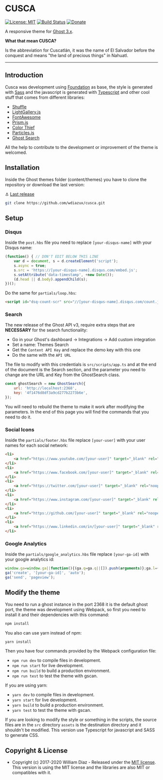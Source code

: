 # CUSCA

[![License: MIT](https://img.shields.io/badge/License-MIT-yellow.svg)](https://opensource.org/licenses/MIT)
[![Build Status](https://travis-ci.org/wdiazux/cusca.svg?branch=master)](https://travis-ci.org/wdiazux/cusca)
[![Donate](https://img.shields.io/badge/donate-paypal-blue.svg?style=flat-square)](https://paypal.me/wdiazux)

A responsive theme for [Ghost 3.x](https://ghost.org).

**What that mean CUSCA?**

Is the abbreviation for Cuscatlán, it was the name of El Salvador before the conquest and means "the land of precious things" in Nahuatl.

---

## Introduction

Cusca was development using [Foundation](http://foundation.zurb.com) as base, the style is generated with
[Sass](https://sass-lang.com) and the javascript is generated with [Typescript](https://www.typescriptlang.org) and
other cool stuff that comes from different libraries:

- [Shuffle](https://vestride.github.io/Shuffle/)
- [LightGallery.js](https://sachinchoolur.github.io/lightgallery.js/)
- [FontAwesome](http://fontawesome.io)
- [Prism.js](http://prismjs.com)
- [Color Thief](https://lokeshdhakar.com/projects/color-thief/)
- [Particles.js](https://vincentgarreau.com/particles.js/)
- [Ghost Search](https://github.com/HauntedThemes/ghost-search)

All the help to contribute to the development or improvement of the theme is welcomed.
  
## Installation

Inside the Ghost themes folder (content/themes) you have to clone the repository or download the last version:

:anchor: [Last release](https://github.com/wdiazux/cusca/releases/latest)

```bash
git clone https://github.com/wdiazux/cusca.git
```

## Setup

### Disqus

Inside the `post.hbs` file you need to replace `[your-disqus-name]` with your Disqus name:

```javascript
(function() { // DON'T EDIT BELOW THIS LINE
    var d = document, s = d.createElement('script');
    s.async = true;
    s.src = 'https://[your-disqus-name].disqus.com/embed.js';
    s.setAttribute('data-timestamp', +new Date());
    (d.head || d.body).appendChild(s);
})();
```

Do the same for `partials/loop.hbs`:

```html
<script id="dsq-count-scr" src="//[your-disqus-name].disqus.com/count.js" async></script>
```

### Search

The new release of the Ghost API v3, require extra steps that are **NECESSARY** for the
search functionality:

- Go in your Ghost's dashboard -> Integrations -> Add custom integration
- Set a name: Themes Search
- Get the `Content API Key` and replace the demo key with this one
- Do the same with the `API URL`

The file to modify with this credentials is `src/scripts/app.ts`
and at the end of the document is the Search section, and the parameter you
need to change are the URL and Key from the GhostSearch class.

```javascript
const ghostSearch = new GhostSearch({
    url: 'http://localhost:2368',
    key: '4f1476d8df3a9cd277b2273b6e',
});
```

You will need to rebuild the theme to make it work after modifying the parameters. In
the end of this page you will find the commands that you need to do it.

### Social Icons

Inside the `partials/footer.hbs` file replace `[your-user]` with your user names for each social network:

```html
<li>
    <a href="https://www.youtube.com/[your-user]" target="_blank" rel="noopener" title="Youtube"><i class="fab fa-youtube"></i></a>
</li>
<li>
    <a href="https://www.facebook.com/[your-user]" target="_blank" rel="noopener" title="Facebook"><i class="fab fa-facebook-f"></i></a>
</li>
<li>
    <a href="https://twitter.com/[your-user]" target="_blank" rel="noopener" title="Twitter"><i class="fab fa-twitter"></i></a>
</li>
<li>
    <a href="https://www.instagram.com/[your-user]" target="_blank" rel="noopener" title="Instagram"><i class="fab fa-instagram"></i></a>
</li>
<li>
    <a href="https://github.com/[your-user]" target="_blank" rel="noopener" title="Github"><i class="fab fa-github-alt"></i></a>
</li>
<li>
    <a href="https://www.linkedin.com/in/[your-user]" target="_blank" rel="noopener" title="LinkedIn"><i class="fab fa-linkedin-in"></i></a>
</li>
```

### Google Analytics

Inside the `partials/google_analytics.hbs` file replace `[your-ga-id]` with your google analytics id:

```javascript
window.ga=window.ga||function(){(ga.q=ga.q||[]).push(arguments)};ga.l=+new Date;
ga('create', '[your-ga-id]', 'auto');
ga('send', 'pageview');
```

## Modify the theme

You need to run a ghost instance in the port 2368 it is the default ghost port,
the theme was development using Webpack, so first you need to install it and
their dependencies with this command:

``` bash
npm install
```

You also can use yarn instead of npm:
``` bash
yarn install
```

Then you have four commands provided by the Webpack configuration file:
* `npm run dev` to compile files in development.
* `npm run start` for live development.
* `npm run build` to build a production environment.
* `npm run test` to test the theme with gscan.

If you are using yarn:
* `yarn dev` to compile files in development.
* `yarn start` for live development.
* `yarn build` to build a production environment.
* `yarn test` to test the theme with gscan.

If you are looking to modify the style or something in the scripts, the source
files are in the `src` directory `assets` is the destination directory and it
shouldn't be modified.
This version use Typescript for javascript and SASS to generate CSS.

## Copyright & License

- Copyright (c) 2017-2020 William Diaz - Released under the [MIT license](LICENSE).
This version is using the MIT license and the libraries are also MIT or compatibles with it.
